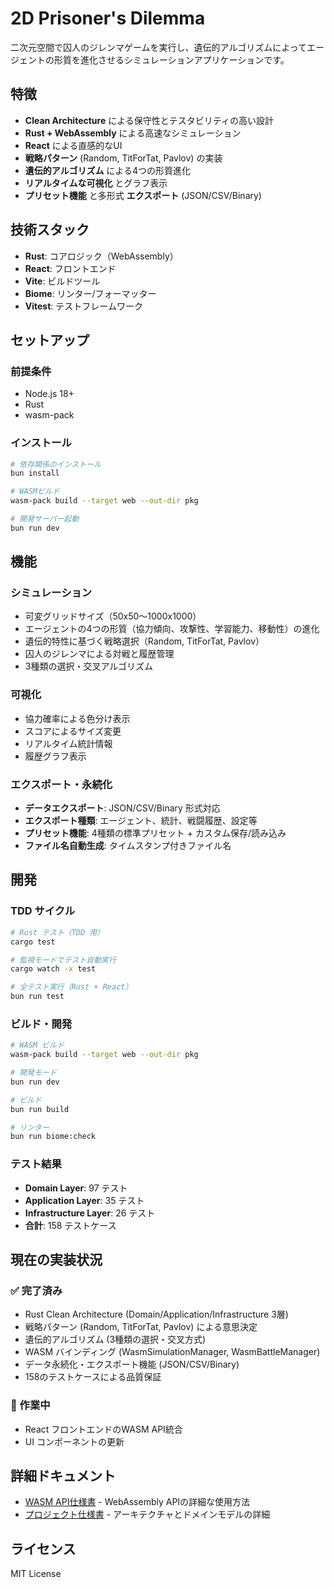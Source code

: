 # 2D Prisoner's Dilemma

二次元空間で囚人のジレンマゲームを実行し、遺伝的アルゴリズムによってエージェントの形質を進化させるシミュレーションアプリケーションです。

## 特徴

- **Clean Architecture** による保守性とテスタビリティの高い設計
- **Rust + WebAssembly** による高速なシミュレーション
- **React** による直感的なUI
- **戦略パターン** (Random, TitForTat, Pavlov) の実装
- **遺伝的アルゴリズム** による4つの形質進化
- **リアルタイムな可視化** とグラフ表示
- **プリセット機能** と多形式 **エクスポート** (JSON/CSV/Binary)

## 技術スタック

- **Rust**: コアロジック（WebAssembly）
- **React**: フロントエンド
- **Vite**: ビルドツール
- **Biome**: リンター/フォーマッター
- **Vitest**: テストフレームワーク

## セットアップ

### 前提条件

- Node.js 18+
- Rust
- wasm-pack

### インストール

```bash
# 依存関係のインストール
bun install

# WASMビルド
wasm-pack build --target web --out-dir pkg

# 開発サーバー起動
bun run dev
```

## 機能

### シミュレーション

- 可変グリッドサイズ（50x50〜1000x1000）
- エージェントの4つの形質（協力傾向、攻撃性、学習能力、移動性）の進化
- 遺伝的特性に基づく戦略選択（Random, TitForTat, Pavlov）
- 囚人のジレンマによる対戦と履歴管理
- 3種類の選択・交叉アルゴリズム

### 可視化

- 協力確率による色分け表示
- スコアによるサイズ変更
- リアルタイム統計情報
- 履歴グラフ表示

### エクスポート・永続化

- **データエクスポート**: JSON/CSV/Binary 形式対応
- **エクスポート種類**: エージェント、統計、戦闘履歴、設定等
- **プリセット機能**: 4種類の標準プリセット + カスタム保存/読み込み
- **ファイル名自動生成**: タイムスタンプ付きファイル名

## 開発

### TDD サイクル

```bash
# Rust テスト（TDD 用）
cargo test

# 監視モードでテスト自動実行
cargo watch -x test

# 全テスト実行（Rust + React）
bun run test
```

### ビルド・開発

```bash
# WASM ビルド
wasm-pack build --target web --out-dir pkg

# 開発モード
bun run dev

# ビルド
bun run build

# リンター
bun run biome:check
```

### テスト結果

- **Domain Layer**: 97 テスト
- **Application Layer**: 35 テスト
- **Infrastructure Layer**: 26 テスト
- **合計**: 158 テストケース

## 現在の実装状況

### ✅ 完了済み
- Rust Clean Architecture (Domain/Application/Infrastructure 3層)
- 戦略パターン (Random, TitForTat, Pavlov) による意思決定
- 遺伝的アルゴリズム (3種類の選択・交叉方式)
- WASM バインディング (WasmSimulationManager, WasmBattleManager)
- データ永続化・エクスポート機能 (JSON/CSV/Binary)
- 158のテストケースによる品質保証

### 🚧 作業中
- React フロントエンドのWASM API統合
- UI コンポーネントの更新

## 詳細ドキュメント

- [WASM API仕様書](doc/WASM_API_DOCUMENTATION.md) - WebAssembly APIの詳細な使用方法
- [プロジェクト仕様書](doc/specification_doc.md) - アーキテクチャとドメインモデルの詳細

## ライセンス

MIT License
